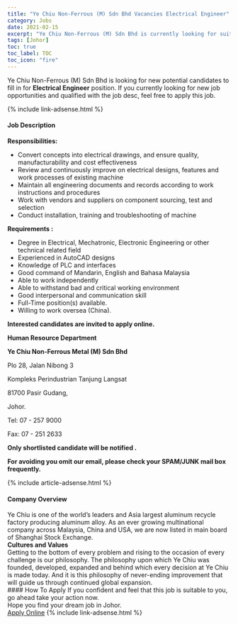 ```yaml
---
title: "Ye Chiu Non-Ferrous (M) Sdn Bhd Vacancies Electrical Engineer" 
category: Jobs 
date: 2021-02-15 
excerpt: "Ye Chiu Non-Ferrous (M) Sdn Bhd is currently looking for suitable person to fill in the Electrical Engineer which based in Johor" 
tags: [Johor] 
toc: true 
toc_label: TOC 
toc_icon: "fire" 
--- 
```


<p>Ye Chiu Non-Ferrous (M) Sdn Bhd is looking for new potential candidates to fill in for <b>Electrical Engineer</b> position. If you currently looking for new job opportunities and qualified with the job desc, feel free to apply this job.
</p>{% include link-adsense.html %} 
<div><div><h4>Job Description</h4></div><div><div><span><div><p><strong>Responsibilities:&#160;</strong></p><ul><li>Convert concepts into electrical drawings, and ensure quality, manufacturability and cost effectiveness</li><li>Review and continuously improve on electrical designs, features and work processes of existing machine</li><li>Maintain all engineering documents and records according to work instructions and procedures</li><li>Work with vendors and suppliers on component sourcing, test and selection</li><li>Conduct installation, training and troubleshooting of machine</li></ul><p><strong>Requirements :&#160;</strong></p><ul><li>Degree in Electrical, Mechatronic, Electronic Engineering or other technical related field</li><li>Experienced in AutoCAD designs&#160;</li><li>Knowledge of PLC and interfaces</li><li>Good command of Mandarin, English and Bahasa Malaysia</li><li>Able to work independently</li><li>Able to withstand bad and critical working environment</li><li>Good interpersonal and communication skill</li><li>Full-Time position(s) available.</li><li>Willing to work oversea (China).&#160;</li></ul><p><strong>Interested candidates are invited to apply online.</strong></p><p><strong>Human Resource Department</strong></p><p><strong>Ye Chiu Non-Ferrous Metal (M) Sdn Bhd</strong></p><p>Plo 28, Jalan Nibong 3</p><p>Kompleks Perindustrian Tanjung Langsat</p><p>81700 Pasir Gudang,</p><p>Johor.</p><p>Tel: 07 - 257 9000</p><p>Fax: 07 - 251 2633&#160;</p><p><strong>Only shortlisted candidate will be notified .</strong></p><p><strong>For avoiding you omit our email, please check your SPAM/JUNK&#160;mail box frequently.&#160;</strong></p></div></span></div></div></div> 
{% include article-adsense.html %} 
<div><div><h4>Company Overview</h4></div><div><div><span><div><div>
<div>
<div>Ye Chiu is one of the world&#8217;s leaders and Asia largest aluminum recycle factory producing aluminum alloy. As an ever growing multinational company across Malaysia, China and USA, we are now listed in main board of Shanghai Stock Exchange.</div>
<div><strong>Cultures and Values</strong><br>
Getting to the bottom of every problem and rising to the occasion of every challenge is our philosophy. The philosophy upon which Ye Chiu was founded, developed, expanded and behind which every decision at Ye Chiu is made today. And it is this philosophy of never-ending improvement that will guide us through continued global expansion.</div>
</div>
</div></div></span></div></div></div> 
#### How To Apply 
If you confident and feel that this job is suitable to you, go ahead take your action now. <br/> 
Hope you find your dream job in Johor. <br/> 
<a href="https://www.jobstreet.com.my/en/job/electrical-engineer-4481888?jobId=jobstreet-my-job-4481888&" class="btn btn--info" target="_blank" rel="nofollow noopenner">Apply Online</a> 
{% include link-adsense.html %} 